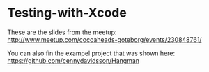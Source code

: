 # Testing-with-Xcode

These are the slides from the meetup: http://www.meetup.com/cocoaheads-goteborg/events/230848761/

You can also fin the exampel project that was shown here: https://github.com/cennydavidsson/Hangman
